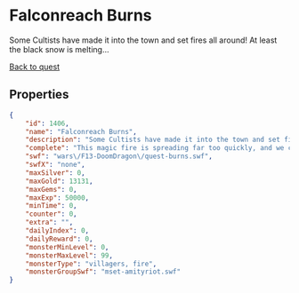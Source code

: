 # Falconreach Burns

Some Cultists have made it into the town and set fires all around! At least the black snow is melting...

[Back to quest](../quests.md)

## Properties

```json
{
    "id": 1406,
    "name": "Falconreach Burns",
    "description": "Some Cultists have made it into the town and set fires all around! At least the black snow is melting...",
    "complete": "This magic fire is spreading far too quickly, and we can't keep up with putting it all out! But don't give up, keep going!",
    "swf": "wars\/F13-DoomDragon\/quest-burns.swf",
    "swfX": "none",
    "maxSilver": 0,
    "maxGold": 13131,
    "maxGems": 0,
    "maxExp": 50000,
    "minTime": 0,
    "counter": 0,
    "extra": "",
    "dailyIndex": 0,
    "dailyReward": 0,
    "monsterMinLevel": 0,
    "monsterMaxLevel": 99,
    "monsterType": "villagers, fire",
    "monsterGroupSwf": "mset-amityriot.swf"
}
```


